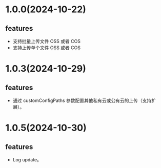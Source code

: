 # 1.0.0(2024-10-22)
## features
+ 支持批量上传文件 OSS 或者 COS
+ 支持上传单个文件 OSS 或者 COS


# 1.0.3(2024-10-29)
## features
+ 通过 customConfigPaths 参数配置其他私有云或公有云的上传（支持扩展）。

# 1.0.5(2024-10-30)
## features
+ Log update。